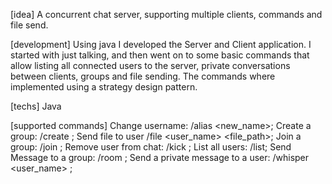[idea]
A concurrent chat server, supporting multiple clients, commands and file send.

[development]
Using java I developed the Server and Client application. I started with just talking, and then went on to some basic commands that allow listing all connected users to the server, private conversations between clients, groups and file sending.
The commands where implemented using a strategy design pattern.

[techs]
Java

[supported commands]
Change username: /alias <new_name>;
Create a group: /create <groupname>;
Send file to user /file <user_name> <file_path>;
Join a group: /join <groupname>;
Remove user from chat: /kick <username>;
List all users: /list;
Send Message to a group: /room <groupname> <message>;
Send a private message to a user: /whisper <user_name> <message>;
